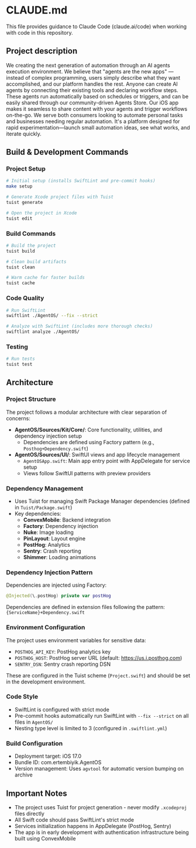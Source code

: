 # CLAUDE.md

This file provides guidance to Claude Code (claude.ai/code) when working with code in this repository.

## Project description

We creating the next generation of automation through an AI agents execution environment. We believe that "agents are the new apps" — instead of complex programming, users simply describe what they want accomplished, and our platform handles the rest.
Anyone can create AI agents by connecting their existing tools and declaring workflow steps. These agents run automatically based on schedules or triggers, and can be easily shared through our community-driven Agents Store. Our iOS app makes it seamless to share content with your agents and trigger workflows on-the-go.
We serve both consumers looking to automate personal tasks and businesses needing regular automation. It's a platform designed for rapid experimentation—launch small automation ideas, see what works, and iterate quickly.

## Build & Development Commands

### Project Setup
```bash
# Initial setup (installs SwiftLint and pre-commit hooks)
make setup

# Generate Xcode project files with Tuist
tuist generate

# Open the project in Xcode
tuist edit
```

### Build Commands
```bash
# Build the project
tuist build

# Clean build artifacts
tuist clean

# Warm cache for faster builds
tuist cache
```

### Code Quality
```bash
# Run SwiftLint
swiftlint ./AgentOS/ --fix --strict

# Analyze with SwiftLint (includes more thorough checks)
swiftlint analyze ./AgentOS/
```

### Testing
```bash
# Run tests
tuist test
```

## Architecture

### Project Structure
The project follows a modular architecture with clear separation of concerns:

- **AgentOS/Sources/Kit/Core/**: Core functionality, utilities, and dependency injection setup
  - Dependencies are defined using Factory pattern (e.g., `Posthog+Dependency.swift`)
- **AgentOS/Sources/UI/**: SwiftUI views and app lifecycle management
  - `AgentOSApp.swift`: Main app entry point with AppDelegate for service setup
  - Views follow SwiftUI patterns with preview providers

### Dependency Management
- Uses Tuist for managing Swift Package Manager dependencies (defined in `Tuist/Package.swift`)
- Key dependencies:
  - **ConvexMobile**: Backend integration
  - **Factory**: Dependency injection
  - **Nuke**: Image loading
  - **PinLayout**: Layout engine
  - **PostHog**: Analytics
  - **Sentry**: Crash reporting
  - **Shimmer**: Loading animations

### Dependency Injection Pattern
Dependencies are injected using Factory:
```swift
@Injected(\.postHog) private var postHog
```

Dependencies are defined in extension files following the pattern: `{ServiceName}+Dependency.swift`

### Environment Configuration
The project uses environment variables for sensitive data:
- `POSTHOG_API_KEY`: PostHog analytics key
- `POSTHOG_HOST`: PostHog server URL (default: https://us.i.posthog.com)
- `SENTRY_DSN`: Sentry crash reporting DSN

These are configured in the Tuist scheme (`Project.swift`) and should be set in the development environment.

### Code Style
- SwiftLint is configured with strict mode
- Pre-commit hooks automatically run SwiftLint with `--fix --strict` on all files in `AgentOS/`
- Nesting type level is limited to 3 (configured in `.swiftlint.yml`)

### Build Configuration
- Deployment target: iOS 17.0
- Bundle ID: com.ertembiyik.AgentOS
- Version management: Uses `agvtool` for automatic version bumping on archive

## Important Notes

- The project uses Tuist for project generation - never modify `.xcodeproj` files directly
- All Swift code should pass SwiftLint's strict mode
- Services initialization happens in AppDelegate (PostHog, Sentry)
- The app is in early development with authentication infrastructure being built using ConvexMobile
